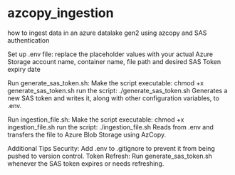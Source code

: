 # azcopy_ingestion

how to ingest data in an azure datalake gen2 using azcopy and SAS authentication

Set up .env file:
replace the placeholder values with your actual Azure Storage account name, container name, file path and desired SAS Token expiry date

Run generate_sas_token.sh:
Make the script executable: chmod +x generate_sas_token.sh
run the script: ./generate_sas_token.sh
Generates a new SAS token and writes it, along with other configuration variables, to .env.

Run ingestion_file.sh:
Make the script executable: chmod +x ingestion_file.sh
run the script: ./ingestion_file.sh
Reads from .env and transfers the file to Azure Blob Storage using AzCopy.

Additional Tips
Security: Add .env to .gitignore to prevent it from being pushed to version control.
Token Refresh: Run generate_sas_token.sh whenever the SAS token expires or needs refreshing.




